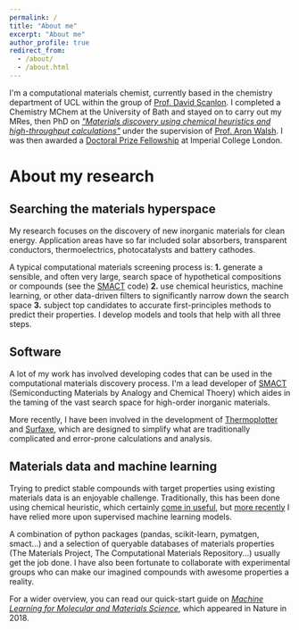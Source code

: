 ```yaml
---
permalink: /
title: "About me"
excerpt: "About me"
author_profile: true
redirect_from: 
  - /about/
  - /about.html
---
```


I'm a computational materials chemist, currently based in the chemistry department of UCL within the group of [Prof. David Scanlon](http://davidscanlon.com). I completed a Chemistry MChem at the University of Bath and stayed on to carry out my MRes, then PhD on [_"Materials discovery using chemical heuristics and high-throughput calculations"_](https://dandavies99.github.io/files/my_thesis.pdf) under the supervision of [Prof. Aron Walsh](https://wmd-group.github.io). I was then awarded a [Doctoral Prize Fellowship](https://epsrc.ukri.org/skills/students/dta/doctoralprize/) at Imperial College London. 

About my research
======

Searching the materials hyperspace
------

My research focuses on the discovery of new inorganic materials for clean energy. Application areas have so far included solar absorbers, transparent conductors, thermoelectrics, photocatalysts and battery cathodes. 

A typical computational materials screening process is: **1.** generate a sensible, and often very large, search space of hypothetical compositions or compounds (see the [SMACT](https://github.com/wmd-group/smact) code) **2.** use chemical heuristics, machine learning, or other data-driven filters to significantly narrow down the search space **3.** subject top candidates to accurate first-principles methods to predict their properties. I develop models and tools that help with all three steps. 

Software
-----

A lot of my work has involved developing codes that can be used in the computational materials discovery process. I'm a lead developer of [SMACT](https://github.com/wmd-group/smact) (Semiconducting Materials by Analogy and Chemical Thoery) which aides in the taming of the vast search space for high-order inorganic materials. 

More recently, I have been involved in the development of [Thermoplotter](https://github.com/SMTG-UCL/ThermoPlotter) and [Surfaxe](https://github.com/SMTG-UCL/Surfaxe), which are designed to simplify what are traditionally complicated and error-prone calculations and analysis.  

Materials data and machine learning
---

Trying to predict stable compounds with target properties using existing materials data is an enjoyable challenge. Traditionally, this has been done using chemical heuristic, which certainly [come in useful](https://dandavies99.github.io/publication/2018_chemsci), but [more recently](https://dandavies99.github.io/publication/2019_chemmater) I have relied more upon supervised machine learning models.

A combination of python packages (pandas, scikit-learn, pymatgen, smact...) and a selection of queryable databases of materials properties (The Materials Project, The Computational Materials Repository...) usually get the job done. I have also been fortunate to collaborate with experimental groups who can make our imagined compounds with awesome properties a reality. 

For a wider overview, you can read our quick-start guide on [_Machine Learning for Molecular and Materials Science_](https://dandavies99.github.io/publication/2018_nature), which appeared in Nature in 2018. 
